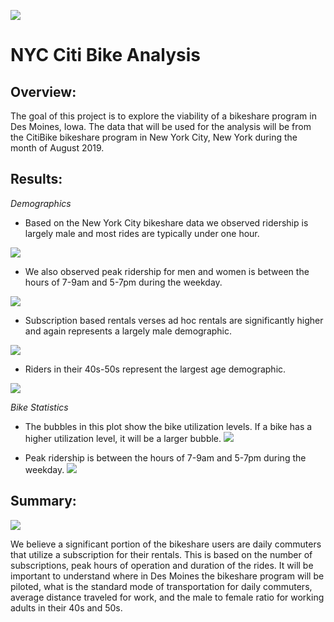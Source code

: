 ![](https://github.com/NAppazeller/bikesharing/blob/main/CitiBike%20Image.jpg)
# NYC Citi Bike Analysis

## Overview:

The goal of this project is to explore the viability of a bikeshare program in Des Moines, Iowa. The data that will be used for the analysis will be from the CitiBike bikeshare program in New York City, New York during the month of August 2019.

## Results:

*Demographics*

* Based on the New York City bikeshare data we observed ridership is largely male and most rides are typically under one hour.

![](https://github.com/NAppazeller/bikesharing/blob/main/Demo_Gender.jpg)

* We also observed peak ridership for men and women is between the hours of 7-9am and 5-7pm during the weekday. 

![](https://github.com/NAppazeller/bikesharing/blob/main/Demo_Gender2.jpg)

* Subscription based rentals verses ad hoc rentals are significantly higher and again represents a largely male demographic.

![](https://github.com/NAppazeller/bikesharing/blob/main/Demo_Gender3.jpg)

* Riders in their 40s-50s represent the largest age demographic.

![](https://github.com/NAppazeller/bikesharing/blob/main/Demo_Age.jpg)

*Bike Statistics*

* The bubbles in this plot show the bike utilization levels. If a bike has a higher utilization level, it will be a larger bubble.
![](https://github.com/NAppazeller/bikesharing/blob/main/BikeStats.jpg)


* Peak ridership is between the hours of 7-9am and 5-7pm during the weekday.
![](https://github.com/NAppazeller/bikesharing/blob/main/BikeStats2.jpg)

## Summary:

![](https://github.com/NAppazeller/bikesharing/blob/main/DesMoines.jpg)

We believe a significant portion of the bikeshare users are daily commuters that utilize a subscription for their rentals. This is based on the number of subscriptions, peak hours of operation and duration of the rides. It will be important to understand where in Des Moines the bikeshare program will be piloted, what is the standard mode of transportation for daily commuters, average distance traveled for work, and the male to female ratio for working adults in their 40s and 50s.
